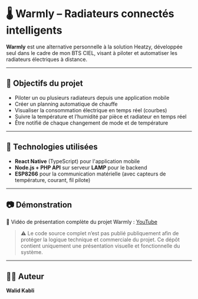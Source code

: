 # 🌡️ Warmly – Radiateurs connectés intelligents

**Warmly** est une alternative personnelle à la solution Heatzy, développée seul dans le cadre de mon BTS CIEL, visant à piloter et automatiser les radiateurs électriques à distance.

---

## 🎯 Objectifs du projet

- Piloter un ou plusieurs radiateurs depuis une application mobile
- Créer un planning automatique de chauffe
- Visualiser la consommation électrique en temps réel (courbes)
- Suivre la température et l’humidité par pièce et radiateur en temps réel
- Être notifié de chaque changement de mode et de température

---

## 🔧 Technologies utilisées

- **React Native** (TypeScript) pour l'application mobile
- **Node.js + PHP API** sur serveur **LAMP** pour le backend
- **ESP8266** pour la communication matérielle (avec capteurs de température, courant, fil pilote)

---

## 📷 Démonstration

🎥 Vidéo de présentation complète du projet Warmly : [YouTube](https://youtube.com/TON-LIEN-ICI)

> ⚠️ Le code source complet n’est pas publié publiquement afin de protéger la logique technique et commerciale du projet. Ce dépôt contient uniquement une présentation visuelle et fonctionnelle du système.

---

## 🙋‍♂️ Auteur

**Walid Kabli**  
